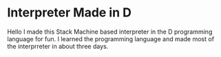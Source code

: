 # Interpreter Made in D

Hello I made this Stack Machine based interpreter in the D programming language for fun.
I learned the programming language and made most of the interprreter in about three days.
